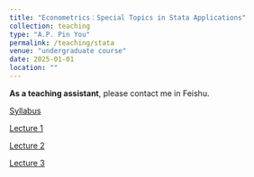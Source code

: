 ```yaml
---
title: "Econometrics：Special Topics in Stata Applications"
collection: teaching
type: "A.P. Pin You"
permalink: /teaching/stata
venue: "undergraduate course"
date: 2025-01-01
location: ""
---
```


**As a teaching assistant**, please contact me in Feishu.

[Syllabus](http://xishanyu2.github.io/files/《计量经济学：Stata实验专题》教学大纲.pdf)

[Lecture 1]()

[Lecture 2]()

[Lecture 3]()
